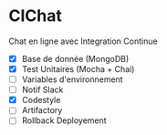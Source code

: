 # CIChat
Chat en ligne avec Integration Continue
 * [x] Base de donnée (MongoDB)
 * [x] Test Unitaires (Mocha + Chai)
 * [ ] Variables d'environnement
 * [ ] Notif Slack
 * [x] Codestyle
 * [ ] Artifactory
 * [ ] Rollback Deployement
